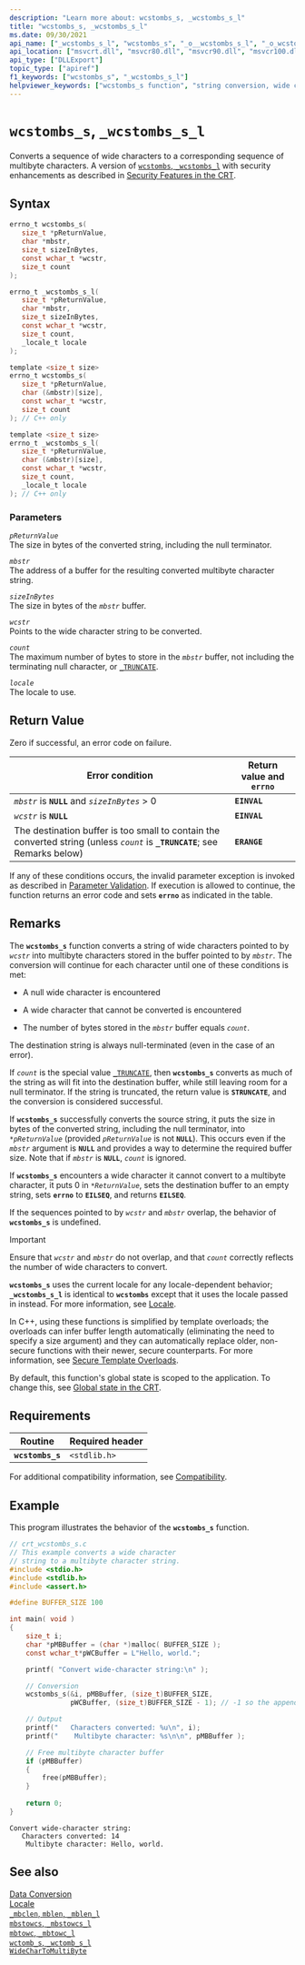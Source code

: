 ```yaml
---
description: "Learn more about: wcstombs_s, _wcstombs_s_l"
title: "wcstombs_s, _wcstombs_s_l"
ms.date: 09/30/2021
api_name: ["_wcstombs_s_l", "wcstombs_s", "_o__wcstombs_s_l", "_o_wcstombs_s"]
api_location: ["msvcrt.dll", "msvcr80.dll", "msvcr90.dll", "msvcr100.dll", "msvcr100_clr0400.dll", "msvcr110.dll", "msvcr110_clr0400.dll", "msvcr120.dll", "msvcr120_clr0400.dll", "ucrtbase.dll", "api-ms-win-crt-convert-l1-1-0.dll", "api-ms-win-crt-private-l1-1-0.dll"]
api_type: ["DLLExport"]
topic_type: ["apiref"]
f1_keywords: ["wcstombs_s", "_wcstombs_s_l"]
helpviewer_keywords: ["wcstombs_s function", "string conversion, wide characters", "wide characters, converting", "_wcstombs_s_l function", "wcstombs_s_l function", "characters, converting", "string conversion, multibyte character strings"]
---
```

# `wcstombs_s`, `_wcstombs_s_l`

Converts a sequence of wide characters to a corresponding sequence of multibyte characters. A version of [`wcstombs`, `_wcstombs_l`](wcstombs-wcstombs-l.md) with security enhancements as described in [Security Features in the CRT](../../c-runtime-library/security-features-in-the-crt.md).

## Syntax

```C
errno_t wcstombs_s(
   size_t *pReturnValue,
   char *mbstr,
   size_t sizeInBytes,
   const wchar_t *wcstr,
   size_t count
);

errno_t _wcstombs_s_l(
   size_t *pReturnValue,
   char *mbstr,
   size_t sizeInBytes,
   const wchar_t *wcstr,
   size_t count,
   _locale_t locale
);

template <size_t size>
errno_t wcstombs_s(
   size_t *pReturnValue,
   char (&mbstr)[size],
   const wchar_t *wcstr,
   size_t count
); // C++ only

template <size_t size>
errno_t _wcstombs_s_l(
   size_t *pReturnValue,
   char (&mbstr)[size],
   const wchar_t *wcstr,
   size_t count,
   _locale_t locale
); // C++ only
```

### Parameters

*`pReturnValue`*<br/>
The size in bytes of the converted string, including the null terminator.

*`mbstr`*<br/>
The address of a buffer for the resulting converted multibyte character string.

*`sizeInBytes`*<br/>
The size in bytes of the *`mbstr`* buffer.

*`wcstr`*<br/>
Points to the wide character string to be converted.

*`count`*<br/>
The maximum number of bytes to store in the *`mbstr`* buffer, not including the terminating null character, or [`_TRUNCATE`](../../c-runtime-library/truncate.md).

*`locale`*<br/>
The locale to use.

## Return Value

Zero if successful, an error code on failure.

|Error condition|Return value and **`errno`**|
|---------------------|------------------------------|
|*`mbstr`* is **`NULL`** and *`sizeInBytes`* > 0|**`EINVAL`**|
|*`wcstr`* is **`NULL`**|**`EINVAL`**|
|The destination buffer is too small to contain the converted string (unless *`count`* is **`_TRUNCATE`**; see Remarks below)|**`ERANGE`**|

If any of these conditions occurs, the invalid parameter exception is invoked as described in [Parameter Validation](../../c-runtime-library/parameter-validation.md). If execution is allowed to continue, the function returns an error code and sets **`errno`** as indicated in the table.

## Remarks

The **`wcstombs_s`** function converts a string of wide characters pointed to by *`wcstr`* into multibyte characters stored in the buffer pointed to by *`mbstr`*. The conversion will continue for each character until one of these conditions is met:

- A null wide character is encountered

- A wide character that cannot be converted is encountered

- The number of bytes stored in the *`mbstr`* buffer equals *`count`*.

The destination string is always null-terminated (even in the case of an error).

If *`count`* is the special value [`_TRUNCATE`](../../c-runtime-library/truncate.md), then **`wcstombs_s`** converts as much of the string as will fit into the destination buffer, while still leaving room for a null terminator. If the string is truncated, the return value is **`STRUNCATE`**, and the conversion is considered successful.

If **`wcstombs_s`** successfully converts the source string, it puts the size in bytes of the converted string, including the null terminator, into *`*pReturnValue`* (provided *`pReturnValue`* is not **`NULL`**). This occurs even if the *`mbstr`* argument is **`NULL`** and provides a way to determine the required buffer size. Note that if *`mbstr`* is **`NULL`**, *`count`* is ignored.

If **`wcstombs_s`** encounters a wide character it cannot convert to a multibyte character, it puts 0 in *`*ReturnValue`*, sets the destination buffer to an empty string, sets **`errno`** to **`EILSEQ`**, and returns **`EILSEQ`**.

If the sequences pointed to by *`wcstr`* and *`mbstr`* overlap, the behavior of **`wcstombs_s`** is undefined.

> [!IMPORTANT]
> Ensure that *`wcstr`* and *`mbstr`* do not overlap, and that *`count`* correctly reflects the number of wide characters to convert.

**`wcstombs_s`** uses the current locale for any locale-dependent behavior; **`_wcstombs_s_l`** is identical to **`wcstombs`** except that it uses the locale passed in instead. For more information, see [Locale](../../c-runtime-library/locale.md).

In C++, using these functions is simplified by template overloads; the overloads can infer buffer length automatically (eliminating the need to specify a size argument) and they can automatically replace older, non-secure functions with their newer, secure counterparts. For more information, see [Secure Template Overloads](../../c-runtime-library/secure-template-overloads.md).

By default, this function's global state is scoped to the application. To change this, see [Global state in the CRT](../global-state.md).

## Requirements

|Routine|Required header|
|-------------|---------------------|
|**`wcstombs_s`**|`<stdlib.h>`|

For additional compatibility information, see [Compatibility](../../c-runtime-library/compatibility.md).

## Example

This program illustrates the behavior of the **`wcstombs_s`** function.

```C
// crt_wcstombs_s.c
// This example converts a wide character
// string to a multibyte character string.
#include <stdio.h>
#include <stdlib.h>
#include <assert.h>

#define BUFFER_SIZE 100

int main( void )
{
    size_t i;
    char *pMBBuffer = (char *)malloc( BUFFER_SIZE );
    const wchar_t*pWCBuffer = L"Hello, world.";

    printf( "Convert wide-character string:\n" );

    // Conversion
    wcstombs_s(&i, pMBBuffer, (size_t)BUFFER_SIZE,
               pWCBuffer, (size_t)BUFFER_SIZE - 1); // -1 so the appended NULL doesn't fall outside the allocated buffer

    // Output
    printf("   Characters converted: %u\n", i);
    printf("    Multibyte character: %s\n\n", pMBBuffer );

    // Free multibyte character buffer
    if (pMBBuffer)
    {
        free(pMBBuffer);
    }
    
    return 0;
}
```

```Output
Convert wide-character string:
   Characters converted: 14
    Multibyte character: Hello, world.
```

## See also

[Data Conversion](../../c-runtime-library/data-conversion.md)<br/>
[Locale](../../c-runtime-library/locale.md)<br/>
[`_mbclen`, `mblen`, `_mblen_l`](mbclen-mblen-mblen-l.md)<br/>
[`mbstowcs`, `_mbstowcs_l`](mbstowcs-mbstowcs-l.md)<br/>
[`mbtowc`, `_mbtowc_l`](mbtowc-mbtowc-l.md)<br/>
[`wctomb_s`, `_wctomb_s_l`](wctomb-s-wctomb-s-l.md)<br/>
[`WideCharToMultiByte`](/windows/win32/api/stringapiset/nf-stringapiset-widechartomultibyte)<br/>
